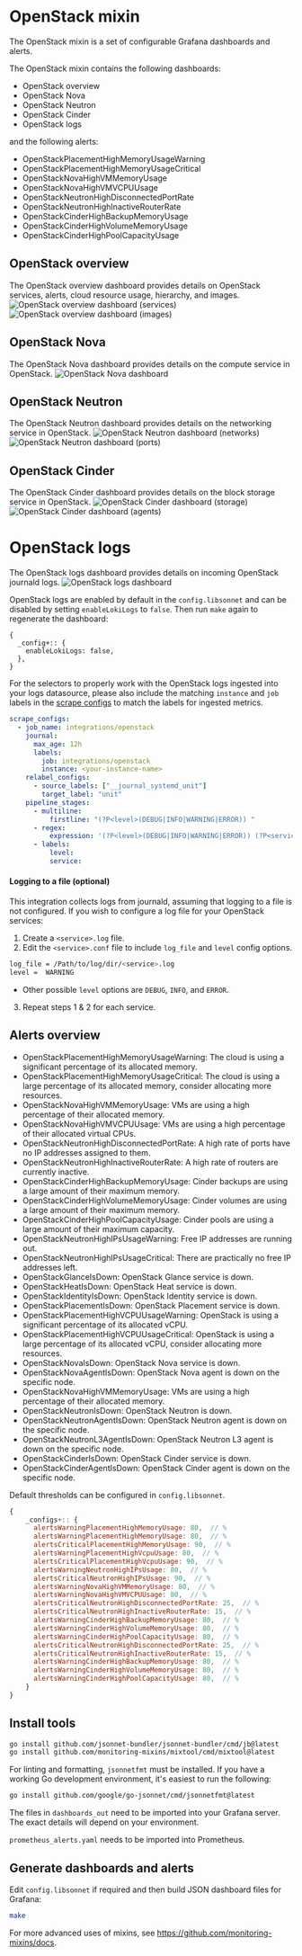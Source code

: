 # OpenStack mixin

The OpenStack mixin is a set of configurable Grafana dashboards and alerts.

The OpenStack mixin contains the following dashboards:

- OpenStack overview
- OpenStack Nova
- OpenStack Neutron
- OpenStack Cinder
- OpenStack logs

and the following alerts:

- OpenStackPlacementHighMemoryUsageWarning
- OpenStackPlacementHighMemoryUsageCritical
- OpenStackNovaHighVMMemoryUsage
- OpenStackNovaHighVMVCPUUsage
- OpenStackNeutronHighDisconnectedPortRate
- OpenStackNeutronHighInactiveRouterRate
- OpenStackCinderHighBackupMemoryUsage
- OpenStackCinderHighVolumeMemoryUsage
- OpenStackCinderHighPoolCapacityUsage

## OpenStack overview

The OpenStack overview dashboard provides details on OpenStack services, alerts, cloud resource usage, hierarchy, and images.
![OpenStack overview dashboard (services)](https://storage.googleapis.com/grafanalabs-integration-assets/openstack/screenshots/openstack_overview_1.png)
![OpenStack overview dashboard (images)](https://storage.googleapis.com/grafanalabs-integration-assets/openstack/screenshots/openstack_overview_2.png)

## OpenStack Nova

The OpenStack Nova dashboard provides details on the compute service in OpenStack.
![OpenStack Nova dashboard](https://storage.googleapis.com/grafanalabs-integration-assets/openstack/screenshots/openstack_nova.png)

## OpenStack Neutron

The OpenStack Neutron dashboard provides details on the networking service in OpenStack.
![OpenStack Neutron dashboard (networks)](https://storage.googleapis.com/grafanalabs-integration-assets/openstack/screenshots/openstack_neutron_1.png)
![OpenStack Neutron dashboard (ports)](https://storage.googleapis.com/grafanalabs-integration-assets/openstack/screenshots/openstack_neutron_2.png)

## OpenStack Cinder

The OpenStack Cinder dashboard provides details on the block storage service in OpenStack.
![OpenStack Cinder dashboard (storage)](https://storage.googleapis.com/grafanalabs-integration-assets/openstack/screenshots/openstack_cinder_1.png)
![OpenStack Cinder dashboard (agents)](https://storage.googleapis.com/grafanalabs-integration-assets/openstack/screenshots/openstack_cinder_2.png)

# OpenStack logs

The OpenStack logs dashboard provides details on incoming OpenStack journald logs.
![OpenStack logs dashboard](https://storage.googleapis.com/grafanalabs-integration-assets/openstack/screenshots/openstack_logs.png)

OpenStack logs are enabled by default in the `config.libsonnet` and can be disabled by setting `enableLokiLogs` to `false`. Then run `make` again to regenerate the dashboard:

```
{
  _config+:: {
    enableLokiLogs: false,
  },
}
```

For the selectors to properly work with the OpenStack logs ingested into your logs datasource, please also include the matching `instance` and `job` labels in the [scrape configs](https://grafana.com/docs/loki/latest/clients/promtail/configuration/#scrape_configs) to match the labels for ingested metrics.

```yaml
scrape_configs:
  - job_name: integrations/openstack
    journal:
      max_age: 12h
      labels:
        job: integrations/openstack
        instance: <your-instance-name>
    relabel_configs:
      - source_labels: ["__journal_systemd_unit"]
        target_label: "unit"
    pipeline_stages:
      - multiline:
          firstline: "(?P<level>(DEBUG|INFO|WARNING|ERROR)) "
      - regex:
          expression: '(?P<level>(DEBUG|INFO|WARNING|ERROR)) (?P<service>\w+)[\w|.]+ (\[.*] )(?P<message>.*)'
      - labels:
          level:
          service:
```

#### Logging to a file (optional)

This integration collects logs from journald, assuming that logging to a file is not configured. If you wish to configure a log file for your OpenStack services:

1. Create a `<service>.log` file.
2. Edit the `<service>.conf` file to include `log_file` and `level` config options.

```bash
log_file = /Path/to/log/dir/<service>.log
level =  WARNING
```
- Other possible `level` options are `DEBUG`, `INFO`, and `ERROR`.
3. Repeat steps 1 & 2 for each service.

## Alerts overview

- OpenStackPlacementHighMemoryUsageWarning: The cloud is using a significant percentage of its allocated memory.
- OpenStackPlacementHighMemoryUsageCritical: The cloud is using a large percentage of its allocated memory, consider allocating more resources.
- OpenStackNovaHighVMMemoryUsage: VMs are using a high percentage of their allocated memory.
- OpenStackNovaHighVMVCPUUsage: VMs are using a high percentage of their allocated virtual CPUs.
- OpenStackNeutronHighDisconnectedPortRate: A high rate of ports have no IP addresses assigned to them.
- OpenStackNeutronHighInactiveRouterRate: A high rate of routers are currently inactive.
- OpenStackCinderHighBackupMemoryUsage: Cinder backups are using a large amount of their maximum memory.
- OpenStackCinderHighVolumeMemoryUsage: Cinder volumes are using a large amount of their maximum memory.
- OpenStackCinderHighPoolCapacityUsage: Cinder pools are using a large amount of their maximum capacity.
- OpenStackNeutronHighIPsUsageWarning: Free IP addresses are running out.
- OpenStackNeutronHighIPsUsageCritical: There are practically no free IP addresses left.
- OpenStackGlanceIsDown: OpenStack Glance service is down.
- OpenStackHeatIsDown: OpenStack Heat service is down.
- OpenStackIdentityIsDown: OpenStack Identity service is down.
- OpenStackPlacementIsDown: OpenStack Placement service is down.
- OpenStackPlacementHighVCPUUsageWarning: OpenStack is using a significant percentage of its allocated vCPU.
- OpenStackPlacementHighVCPUUsageCritical: OpenStack is using a large percentage of its allocated vCPU, consider allocating more resources.
- OpenStackNovaIsDown: OpenStack Nova service is down.
- OpenStackNovaAgentIsDown: OpenStack Nova agent is down on the specific node.
- OpenStackNovaHighVMMemoryUsage: VMs are using a high percentage of their allocated memory.
- OpenStackNeutronIsDown: OpenStack Neutron is down.
- OpenStackNeutronAgentIsDown: OpenStack Neutron agent is down on the specific node.
- OpenStackNeutronL3AgentIsDown: OpenStack Neutron L3 agent is down on the specific node.
- OpenStackCinderIsDown: OpenStack Cinder service is down.
- OpenStackCinderAgentIsDown: OpenStack Cinder agent is down on the specific node.

Default thresholds can be configured in `config.libsonnet`.

```js
{
    _configs+:: {
      alertsWarningPlacementHighMemoryUsage: 80,  // %
      alertsWarningPlacementHighMemoryUsage: 80,  // %
      alertsCriticalPlacementHighMemoryUsage: 90,  // %
      alertsWarningPlacementHighVcpuUsage: 80,  // %
      alertsCriticalPlacementHighVcpuUsage: 90,  // %
      alertsWarningNeutronHighIPsUsage: 80,  // %
      alertsCriticalNeutronHighIPsUsage: 90,  // %
      alertsWarningNovaHighVMMemoryUsage: 80,  // %
      alertsWarningNovaHighVMVCPUUsage: 80,  // %
      alertsCriticalNeutronHighDisconnectedPortRate: 25,  // %
      alertsCriticalNeutronHighInactiveRouterRate: 15,  // %
      alertsWarningCinderHighBackupMemoryUsage: 80,  // %
      alertsWarningCinderHighVolumeMemoryUsage: 80,  // %
      alertsWarningCinderHighPoolCapacityUsage: 80,  // %
      alertsCriticalNeutronHighDisconnectedPortRate: 25,  // %
      alertsCriticalNeutronHighInactiveRouterRate: 15,  // %
      alertsWarningCinderHighBackupMemoryUsage: 80,  // %
      alertsWarningCinderHighVolumeMemoryUsage: 80,  // %
      alertsWarningCinderHighPoolCapacityUsage: 80,  // %
    }
}
```

## Install tools

```bash
go install github.com/jsonnet-bundler/jsonnet-bundler/cmd/jb@latest
go install github.com/monitoring-mixins/mixtool/cmd/mixtool@latest
```

For linting and formatting, `jsonnetfmt` must be installed. If you
have a working Go development environment, it's easiest to run the following:

```bash
go install github.com/google/go-jsonnet/cmd/jsonnetfmt@latest
```

The files in `dashboards_out` need to be imported
into your Grafana server. The exact details will depend on your environment.

`prometheus_alerts.yaml` needs to be imported into Prometheus.

## Generate dashboards and alerts

Edit `config.libsonnet` if required and then build JSON dashboard files for Grafana:

```bash
make
```

For more advanced uses of mixins, see
https://github.com/monitoring-mixins/docs.